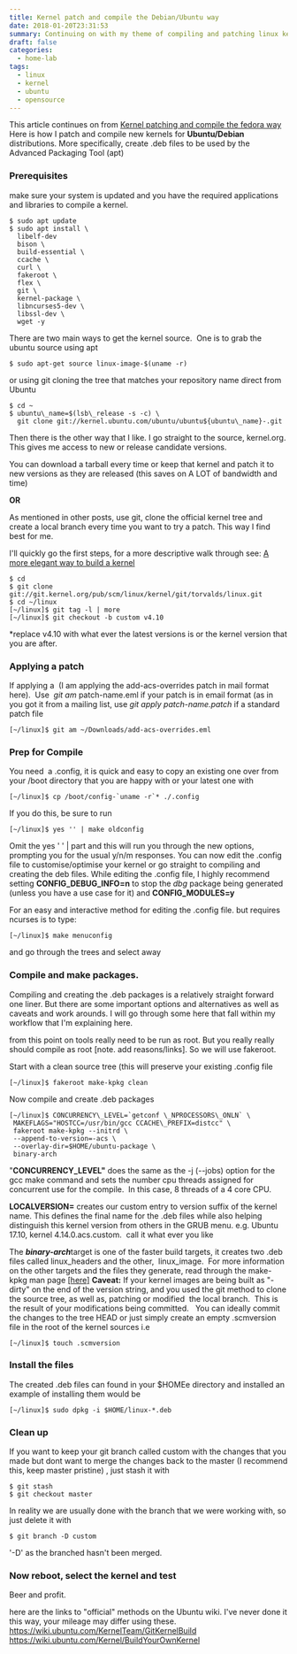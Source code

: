 ```yaml
---
title: Kernel patch and compile the Debian/Ubuntu way
date: 2018-01-20T23:31:53
summary: Continuing on with my theme of compiling and patching linux kernels.  Let's look at the Ubuntu way that creates a .deb file for use with  apt package manager.  Git work flow thrown in for free.
draft: false
categories:
  - home-lab
tags:
  - linux
  - kernel
  - ubuntu
  - opensource
---
```


This article continues on from  [Kernel patching and compile the fedora way](2018-01-19-a-more-elegant-quick-and-dirty-kernel)
Here is how I patch and compile new kernels for **Ubuntu/Debian** distributions. More specifically, create .deb files to be used by the Advanced Packaging Tool (apt)

### Prerequisites

make sure your system is updated and you have the required applications and libraries to compile a kernel.

```
$ sudo apt update
$ sudo apt install \
  libelf-dev
  bison \
  build-essential \
  ccache \
  curl \
  fakeroot \
  flex \
  git \
  kernel-package \
  libncurses5-dev \
  libssl-dev \
  wget -y
```

There are two main ways to get the kernel source.  One is to grab the ubuntu source using apt

```
$ sudo apt-get source linux-image-$(uname -r)
```

or using git cloning the tree that matches your repository name direct from Ubuntu

```
$ cd ~
$ ubuntu\_name=$(lsb\_release -s -c) \
  git clone git://kernel.ubuntu.com/ubuntu/ubuntu${ubuntu\_name}-.git
```

Then there is the other way that I like. I go straight to the source, kernel.org. This gives me access to new or release candidate versions.

You can download a tarball every time or keep that kernel and patch it to new versions as they are released (this saves on A LOT of bandwidth and time)

**OR**

As mentioned in other posts, use git, clone the official kernel tree and create a local branch every time you want to try a patch. This way I find best for me.

I'll quickly go the first steps, for a more descriptive walk through see: [A more elegant way to build a kernel](2018-01-19-a-more-elegant-quick-and-dirty-kernel.md)
```
$ cd
$ git clone git://git.kernel.org/pub/scm/linux/kernel/git/torvalds/linux.git
$ cd ~/linux
[~/linux]$ git tag -l | more
[~/linux]$ git checkout -b custom v4.10

```

*replace v4.10 with what ever the latest versions is or the kernel version that you are after.

### Applying a patch

If applying a  (I am applying the add-acs-overrides patch in mail format here).  Use  *git am* patch-name.eml if your patch is in email format (as in you got it from a mailing list, use *git apply patch-name.patch* if a standard patch file

```
[~/linux]$ git am ~/Downloads/add-acs-overrides.eml
```

### Prep for Compile

You need  a .config, it is quick and easy to copy an existing one over from your /boot directory that you are happy with or your latest one with

```
[~/linux]$ cp /boot/config-`uname -r`* ./.config
```

If you do this, be sure to run

```
[~/linux]$ yes '' | make oldconfig
```

Omit the yes ' ' | part and this will run you through the new options, prompting you for the usual y/n/m responses. You can now edit the .config file to customise/optimise your kernel or go straight to compiling and creating the deb files. While editing the .config file, I highly recommend setting **CONFIG\_DEBUG\_INFO=n** to stop the *dbg* package being generated (unless you have a use case for it) and **CONFIG\_MODULES=y**

For an easy and interactive method for editing the .config file. but requires ncurses is to type:
```
[~/linux]$ make menuconfig
```

and go through the trees and select away

### Compile and make packages.

Compiling and creating the .deb packages is a relatively straight forward one liner. But there are some important options and alternatives as well as caveats and work arounds. I will go through some here that fall within my workflow that I'm explaining here.

from this point on tools really need to be run as root. But you really really should compile as root [note. add reasons/links]. So we will use fakeroot.

Start with a clean source tree (this will preserve your existing .config file

```
[~/linux]$ fakeroot make-kpkg clean
```

Now compile and create .deb packages

```
[~/linux]$ CONCURRENCY\_LEVEL=`getconf \_NPROCESSORS\_ONLN` \
 MAKEFLAGS="HOSTCC=/usr/bin/gcc CCACHE\_PREFIX=distcc" \ 
 fakeroot make-kpkg --initrd \
 --append-to-version=-acs \
 --overlay-dir=$HOME/ubuntu-package \ 
 binary-arch
```

"**CONCURRENCY\_LEVEL"** does the same as the -j (--jobs) option for the gcc make command and sets the number cpu threads assigned for concurrent use for the compile.  In this case, 8 threads of a 4 core CPU.

**LOCALVERSION=** creates our custom entry to version suffix of the kernel name. This defines the final name for the .deb files while also helping distinguish this kernel version from others in the GRUB menu. e.g. Ubuntu 17.10, kernel 4.14.0.acs.custom.  call it what ever you like

The ***binary-arch***target is one of the faster build targets, it creates two .deb files called linux\_headers and the other,  linux\_image.  For more information on the other targets and the files they generate, read through the make-kpkg man page [[here]](https://manpages.debian.org/jessie/kernel-package/make-kpkg.1.en.html)
**Caveat:** If your kernel images are being built as "-dirty" on the end of the version string, and you used the git method to clone the source tree, as well as, patching or modified  the local branch.  This is the result of your modifications being committed.   You can ideally commit the changes to the tree HEAD or just simply create an empty .scmversion file in the root of the kernel sources i.e

```
[~/linux]$ touch .scmversion
```

### Install the files

The created .deb files can found in your $HOMEe directory and installed an example of installing them would be

```
[~/linux]$ sudo dpkg -i $HOME/linux-*.deb
```

### Clean up

If you want to keep your git branch called custom with the changes that you made but dont want to merge the changes back to the master (I recommend this, keep master pristine) , just stash it with

```
$ git stash
$ git checkout master
```

In reality we are usually done with the branch that we were working with, so just delete it with

```
$ git branch -D custom
```

'-D' as the branched hasn't been merged.

### Now reboot, select the kernel and test

Beer and profit.

here are the links to "official" methods on the Ubuntu wiki. I've never done it this way, your mileage may differ using these.
<https://wiki.ubuntu.com/KernelTeam/GitKernelBuild>
<https://wiki.ubuntu.com/Kernel/BuildYourOwnKernel>